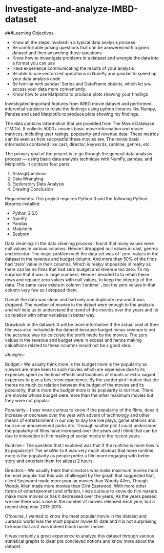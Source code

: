 # Investigate-and-analyze-IMBD-dataset
###Learning Objectives

- Know all the steps involved in a typical data analysis process
- Be comfortable posing questions that can be answered with a given dataset and then answering those questions
- Know how to investigate problems in a dataset and wrangle the data into a format you can use
- Have experience communicating the results of your analysis
- Be able to use vectorized operations in NumPy and pandas to speed up your data analysis code
- Be familiar with pandas' Series and DataFrame objects, which let you access your data more conveniently
- Know how to use Matplotlib to produce plots showing your findings

Investigated important features from IMBD movie dataset and performed inferential statistics to relate the findings using python libraries like Numpy, Pandas and used Matplotlib to produce plots showing my findings.


The data contains information that are provided from The Movie Database (TMDb). It collects 5000+ movies basic move information and movie matrices, including user ratings, popularity and revenue data. These metrics can be seen as how successful these movies are. The movie basic information contained like cast, director, keywords, runtime, genres, etc. 

The primary goal of the project is to go through the general data analysis process — using basic data analysis technique with NumPy, pandas, and Matplotlib. It contains four parts:
1. AskingQuestions
2. Data Wrangling
3. Exploratory Data Analysis
4. Drawing Conclusion

Requirements:
This project requires Python 3 and the following Python libraries installed:

- Python 3.6.5
- NumPy
- Pandas
- Matplotlib
- Seaborn 

Data cleaning: In the data cleaning process I found that many values were null values in various columns. Hence I droppped null values in cast, genres and director.
The major problem with the data set was of 'zero' values in the dataset  in the revenue and budget column. And more than 50% of the films had 'zero' value in their columns. Which is realyy impossible in reality as there can be no films that had zero budget and revenue too zero. To my surprise that it was in large numbers. Hence I decided to to retain these rows and replace zero values with null values, to keep the integrity of the data.
The same case exists in column 'runtime' , but the zero values in that column very few so I dropped them.

Overall the data was clean and had only one duplicate row and it was dropped. The number of movies in the datset were enough to the analysis and will help us to understand the trend of the movies over the years and its co relation with other variables in better way.

Drawback in the dataset:
 It will be more informative if the actual cost of thee film was also included in the dataset because budget minus revenue is not the accurate way tto calculate the profit made by the movies.
The zero values in the revenue and budget were in excess and hence making calualtions related to these columns would not be a good idea.

#*Insights*:

Budget:- We usually think more is the budget more is the popularity as viewers are more keen to such movies which are expensive due to its expenses spent on technicl effects and locations of shoots or extra vagant expenses to give a best view experience. By the scatter plot I notice that the theres no much co relation between the budget of the movies and its popularity, that is more the budget more is its popularity is not true. There are movies whose budget were more than the other maximum movies but they were not popular.

Popularity:-  I was more curious to know if the popularity of the films, does it increase or decrease over the year with advent of technology and other means of entertainment in our day to day like like plays, game stations and tourism or amusemment parks etc. Through scatter plot I could understand the popularity of films have increased over the years and i think that can be due to innovation in film making of social media in the recent years.

Runtime:-  The question that I explored was that if the runtime is more how is its popularity? 
 The ansWer to it was very much obvious that more runtime, more is the popularity as people prefer a film more engaging with better story and entertain them for atleast 2 hours.


 Directors:- We usually think that directors who make maximum movies must be most popular but this was challenged by the graph that suggested that, client Eastwood made more popular movies than Woody Allen, Though Woody Allen made more movies than Clint Eastwood.
With more other forms of entertainement and inflation, I was curious to know do film makers make more movies or has it decreased over the years, As the years passed we see there was a rise in the number of movies released each year, but a recent drop near 2013-2015.

Ofcourse, I wanted to know the most popular movie in the dataset and Jurassic world was the most popular movie till date and it is not surprisisng to know that as it was indeed block buster movie.
    
It was certainly a great experience to analyze this dataset through various statistical graphs to clear pre concieved notions and know more about the dataset.
